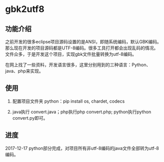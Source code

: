 # gbk2utf8
## 功能介绍
之前开发的很多eclipse项目源码设置的是ANSI，即随系统编码，默认GBK编码。那么现在开发的项目源码都是UTF-8编码。很多工具打开都会出现乱码的情况。文件众多，于是开发这个项目，实现gbk文件批量转换为utf-8编码。

在网上找了一些资料，开发语言很多，这里分别用到的三种语言：Python、java、php来实现。

## 使用
1. 配置项目文件夹
python：pip install  os, chardet, codecs

2. java执行 convert.java；php执行php convert.php; python执行python convert.py即可。

## 进度
2017-12-17 python部分完成，对项目所有非utf-8编码的java文件全部转为utf-8编码。
